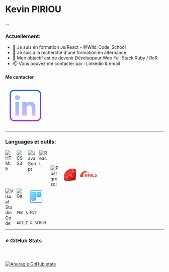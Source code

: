 # Kevin PIRIOU
...

### Actuellement:

- 🌱 Je suis en formation Js/React - @Wild_Code_School
- 🔭 Je suis à la recherche d'une formation en alternance 
- 🎯 Mon objectif est de devenir Développeur Web Full Stack Ruby / RoR 
- 📫 Vous pouvez me contacter par : Linkedin & email 


#### Me contacter
[![img_contact](./img/linkedin.svg)](https://www.linkedin.com/in/kevin-piriou-247252203)

***
### Languages et outils:



<img align="left" alt="HTML5" width="26px" src="https://cdn.jsdelivr.net/gh/devicons/devicon/icons/html5/html5-original.svg" style="padding-right:10px;" />
<img align="left" alt="CSS3" width="26px" src="https://cdn.jsdelivr.net/gh/devicons/devicon/icons/css3/css3-original.svg" style="padding-right:10px;" />
<img align="left" alt="JavaScript" width="26px" src="https://cdn.jsdelivr.net/gh/devicons/devicon/icons/javascript/javascript-original.svg" style="padding-right:10px;" />
<img align="left" alt="React" width="26px" src="https://cdn.jsdelivr.net/gh/devicons/devicon/icons/react/react-original.svg" style="padding-right:10px;"/>
<br/><br/>

![img_contact](./img/ruby.svg)
![img_contact](./img/rails.com.svg)
<img align="left" alt="Postgresql" width="26px" src="https://www.vectorlogo.zone/logos/postgresql/postgresql-icon.svg" style="padding-right:10px;" />

<img align="left" alt="Visual Studio Code" width="26px" src="https://cdn.jsdelivr.net/gh/devicons/devicon/icons/vscode/vscode-original.svg" style="padding-right:10px;" />

![img_contact](./img/trello.svg)
<img align="left" alt="Git" width="26px" src="https://cdn.jsdelivr.net/gh/devicons/devicon/icons/git/git-original.svg" style="padding-right:10px;" />

    POO & MVC

    AGILE & SCRUM


***
### ⭐ GitHub Stats
<br/><br/>
[![Anurag's GitHub stats](https://github-readme-stats.vercel.app/api?username=KevinPiriou&show_icons=true&hide_border=false&title_color=3B1F94f&icon_color=FFE500&bg_color=09131B&text_color=ffffff&border_color=0c1a25)](https://github.com/anuraghazra/github-readme-stats)
